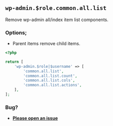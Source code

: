 ## `wp-admin.$role.common.all.list`

Remove wp-admin all/index item list components.

### Options;

- Parent items remove child items.

```php
<?php

return [
	'wp-admin.$role|$username' => [
		'common.all.list',
		'common.all.list.count',
		'common.all.list.cols',
		'common.all.list.actions',
	],
];
```

### Bug?

- **[Please open an issue](https://github.com/darrenjacoby/intervention/issues/new?title=[wp-admin.common.all.list]&labels=bug&assignees=darrenjacoby)**
